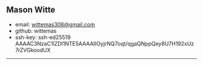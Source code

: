 ## Mason Witte

* email: wittemas308@gmail.com
* github: wittemas
* ssh-key: ssh-ed25519 AAAAC3NzaC1lZDI1NTE5AAAAIIOyjrNQ7oqt/qgaQNppQey8U7H192xUz7rZVGkoodUX


---

